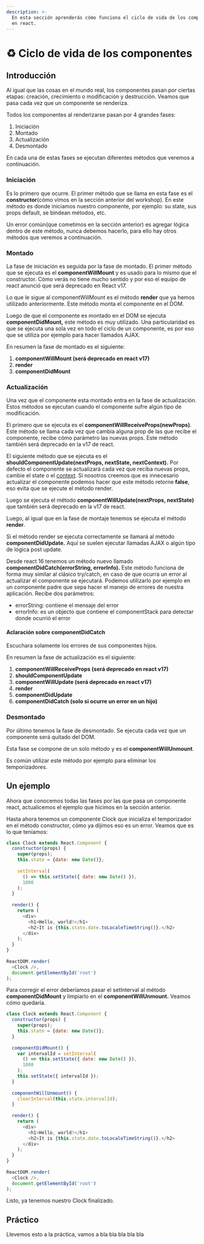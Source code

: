 ```yaml
---
description: >-
  En esta sección aprenderás cómo funciona el ciclo de vida de los componentes
  en react.
---
```


# ♻️ Ciclo de vida de los componentes

## Introducción

Al igual que las cosas en el mundo real, los componentes pasan por ciertas etapas: creación, crecimiento o modificación y destrucción. Veamos que pasa cada vez que un componente se renderiza. 

Todos los componentes al renderizarse pasan por 4 grandes fases:

1. Iniciación
2. Montado
3. Actualización
4. Desmontado

En cada una de estas fases se ejecutan diferentes métodos que veremos a continuación.

### Iniciación

Es lo primero que ocurre. El primer método que se llama en esta fase es el **constructor**\(cómo vimos en la sección anterior del workshop\). En este método es donde iniciamos nuestro componente, por ejemplo: su state, sus props default, se bindean métodos, etc.

Un error común\(que cometimos en la sección anterior\) es agregar lógica dentro de este método, nunca debemos hacerlo, para ello hay otros métodos que veremos a continuación.

### Montado

La fase de iniciación es seguida por la fase de montado. El primer método que se ejecuta es el **componentWillMount** y es usado para lo mismo que el constructor. Cómo verás no tiene mucho sentido y por eso el equipo de react anunció que será deprecado en React v17.

Lo que le sigue al componentWillMount es el método **render** que ya hemos utilizado anteriormente. Este método monta el componente en el DOM.

Luego de que el componente es montado en el DOM se ejecuta **componentDidMount,** este método es muy utilizado. Una particularidad es que se ejecuta una sola vez en todo el ciclo de un componente, es por eso que se utiliza por ejemplo para hacer llamados AJAX.

En resumen la fase de montado es el siguiente:

1. **componentWillMount \(será deprecado en react v17\)**
2. **render**
3. **componentDidMount**

### Actualización

Una vez que el componente esta montado entra en la fase de actualización. Estos métodos se ejecutan cuando el componente sufre algún tipo de modificación.

El primero que se ejecuta es el **componentWillReceiveProps\(newProps\)**. Este método se llama cada vez que cambia alguna prop de las que recibe el componente, recibe cómo parámetro las nuevas props. Este método también será deprecado en la v17 de react.

El siguiente método que se ejecuta es el **shouldComponentUpdate\(nextProps, nextState, nextContext\).** Por defecto el componente se actualizará cada vez que reciba nuevas props, cambie el state o el [context](https://reactjs.org/docs/context.html). Si nosotros creemos que es innecesario actualizar el componente podemos hacer que este método retorne **false**, eso evita que se ejecute el método render.

Luego se ejecuta el método **componentWillUpdate\(nextProps, nextState\)** que también será deprecado en la v17 de react.

Luego, al igual que en la fase de montaje tenemos se ejecuta el método **render**.

Si el método render se ejecuta correctamente se llamará al método **componentDidUpdate.** Aquí se suelen ejecutar llamadas AJAX o algún tipo de lógica post update.

Desde react 16 tenemos un método nuevo llamado **componentDidCatch\(errorString, errorInfo\).** Este método funciona de forma muy similar al clásico try/catch, en caso de que ocurra un error al actualizar el componente se ejecutará. Podemos utilizarlo por ejemplo en un componente padre que sepa hacer el manejo de errores de nuestra aplicación. Recibe dos parámetros:

* errorString: contiene el mensaje del error
* errorInfo: es un objecto que contiene el componentStack para detectar donde ocurrió el error

#### Aclaración sobre componentDidCatch

Escuchara solamente los errores de sus componentes hijos.

En resumen la fase de actualización es el siguiente:

1. **componentWillReceiveProps \(será deprecado en react v17\)**
2. **shouldComponentUpdate**
3. **componentWillUpdate \(será deprecado en react v17\)**
4. **render**
5. **componentDidUpdate**
6. **componentDidCatch \(solo si ocurre un error en un hijo\)**

### Desmontado

Por último tenemos la fase de desmontado. Se ejecuta cada vez que un componente será quitado del DOM.

Esta fase se compone de un solo método y es el **componentWillUnmount**.

Es común utilizar este método por ejemplo para eliminar los temporizadores.

## Un ejemplo

Ahora que conocemos todas las fases por las que pasa un componente react, actualicemos el ejemplo que hicimos en la sección anterior.

Hasta ahora tenemos un componente Clock que inicializa el temporizador en el método constructor, cómo ya dijimos eso es un error. Veamos que es lo que teníamos:

```javascript
class Clock extends React.Component {
  constructor(props) {
    super(props);
    this.state = {date: new Date()};
    
    setInterval(
      () => this.setState({ date: new Date() }),
      1000
    );
  }
  
  render() {
    return (
      <div>
        <h1>Hello, world!</h1>
        <h2>It is {this.state.date.toLocaleTimeString()}.</h2>
      </div>
    );
  }
}
​
ReactDOM.render(
  <Clock />,
  document.getElementById('root')
);
```

Para corregir el error deberíamos pasar el setInterval al método **componentDidMount** y limpiarlo en el **componentWillUnmount.** Veamos cómo quedaría.

```javascript
class Clock extends React.Component {
  constructor(props) {
    super(props);
    this.state = {date: new Date()};
  }
  
  componentDidMount() {
    var intervalId = setInterval(
      () => this.setState({ date: new Date() }),
      1000
    );
    this.setState({ intervalId });
  }
  
  componentWillUnmount() {
    clearInterval(this.state.intervalId);
  }
  
  render() {
    return (
      <div>
        <h1>Hello, world!</h1>
        <h2>It is {this.state.date.toLocaleTimeString()}.</h2>
      </div>
    );
  }
}
​
ReactDOM.render(
  <Clock />,
  document.getElementById('root')
);
```

Listo, ya tenemos nuestro Clock finalizado.

## Práctico

Llevemos esto a la práctica, vamos a bla bla bla bla bla

